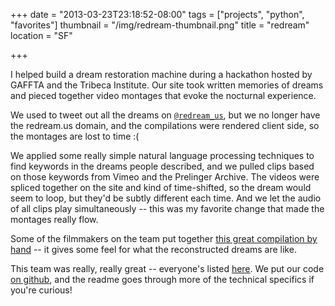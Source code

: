 +++
date = "2013-03-23T23:18:52-08:00"
tags = ["projects", "python", "favorites"]
thumbnail = "/img/redream-thumbnail.png"
title = "redream"
location = "SF"

+++

I helped build a dream restoration machine during a hackathon hosted by GAFFTA and the Tribeca Institute.
Our site took written memories of dreams and pieced together video montages that evoke the nocturnal experience.

<!--more-->

We used to tweet out all the dreams on [`@redream_us`](https://twitter.com/redream_us),
but we no longer have the redream.us domain, and the compilations were rendered client side,
so the montages are lost to time :(

We applied some really simple natural language processing techniques to find keywords in the dreams people described,
and we pulled clips based on those keywords from Vimeo and the Prelinger Archive.
The videos were spliced together on the site and kind of time-shifted,
so the dream would seem to loop, but they'd be subtly different each time.
And we let the audio of all clips play simultaneously --
this was my favorite change that made the montages really flow.

Some of the filmmakers on the team put together [this great compilation by hand](https://vimeo.com/62589601) --
it gives some feel for what the reconstructed dreams are like.

This team was really, really great -- everyone's listed [here](https://github.com/yosemitebandit/redream/blob/master/serve/templates/about.html).
We put our code [on github](https://github.com/yosemitebandit/redream),
and the readme goes through more of the technical specifics if you're curious!
